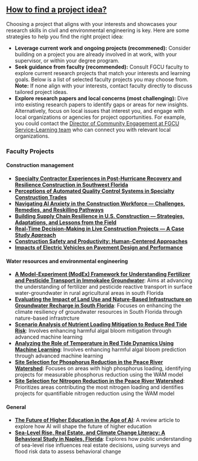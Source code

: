 ## [How to find a project idea?](https://aselshall.github.io/rm/hw/topics)
Choosing a project that aligns with your interests and showcases your research skills in civil and environmental engineering is key. Here are some strategies to help you find the right project idea:
- **Leverage current work and ongoing projects (recommened):** Consider building on a project you are already involved in at work, with your supervisor, or within your degree program.
- **Seek guidance from faculty (recommended):** Consult FGCU faculty to explore current research projects that match your interests and learning goals. Below is a list of selected faculty projects you may choose from. **Note:** If none align with your interests, contact faculty directly to discuss tailored project ideas.
- **Explore research papers and local concerns (most challenging):** Dive into existing research papers to identify gaps or areas for new insights. Alternatively, focus on local issues that interest you, and engage with local organizations or agencies for project opportunities. For example, you could contact the [Director of Community Engagement at FGCU Service-Learning team](https://www.fgcu.edu/studentlife/servicelearning/aboutus#OurTeam) who can connect you with relevant local organizations.

### Faculty Projects
#### Construction management
- **[Specialty Contractor Experiences in Post-Hurricane Recovery and Resilience Construction in Southwest Florida](https://github.com/aselshall/rm/blob/main/hw/projects/p11.md)**
- **[Perceptions of Automated Quality Control Systems in Specialty Construction Trades](https://github.com/aselshall/rm/blob/main/hw/projects/p12.md)**
- **[Navigating AI Anxiety in the Construction Workforce — Challenges, Remedies, and Reskilling Pathways](https://github.com/aselshall/rm/blob/main/hw/projects/p13.md)**
- **[Building Supply Chain Resilience in U.S. Construction — Strategies, Adaptations, and Lessons from the Field](https://github.com/aselshall/rm/blob/main/hw/projects/p14.md)**
- **[Real-Time Decision-Making in Live Construction Projects — A Case Study Approach](https://github.com/aselshall/rm/blob/main/hw/projects/p15.md)**
- **[Construction Safety and Productivity: Human-Centered Approaches](https://github.com/aselshall/rm/blob/main/hw/projects/p21.md)**
- **[Impacts of Electric Vehicles on Pavement Design and Performance](https://github.com/aselshall/rm/blob/main/hw/projects/p22.md)**

#### Water resources and environmental engineering
- **[A Model-Experiment (ModEx) Framework for Understanding Fertilizer and Pesticide Transport in Immokalee Groundwater](https://github.com/aselshall/rm/blob/main/hw/projects/p02.md)**: Aims at advancing the understanding of fertilizer and pesticide reactive transport in surface water-groundwater in rural agricultural areas in south Florida
- **[Evaluating the Impact of Land Use and Nature-Based Infrastructure on Groundwater Recharge in South Florida](https://github.com/aselshall/rm/blob/main/hw/projects/p01.md)**: Focuses on enhancing the climate resiliency of groundwater resources in South Florida through nature-based infrastrcture
- **[Scenario Analysis of Nutrient Loading Mitigation to Reduce Red Tide Risk](https://github.com/aselshall/rm/blob/main/hw/projects/p04.md)**: Involves enhancing harmful algal bloom mitigation through advanced machine learning
- **[Analyzing the Role of Temperature in Red Tide Dynamics Using Machine Learning](https://github.com/aselshall/rm/blob/main/hw/projects/p03.md)**: Involves enhancing harmful algal bloom prediction through advanced machine learning
- **[Site Selection for Phosphorus Reduction in the Peace River Watershed](https://github.com/aselshall/rm/blob/main/hw/projects/p06.md)**: Focuses on areas with high phosphorus loading, identifying projects for measurable phosphorus reduction using the WAM model
- **[Site Selection for Nitrogen Reduction in the Peace River Watershed](https://github.com/aselshall/rm/blob/main/hw/projects/p05.md)**: Prioritizes areas contributing the most nitrogen loading and identifies projects for quantifiable nitrogen reduction using the WAM model

#### General 
- **[The Future of Higher Education in the Age of AI](https://github.com/aselshall/rm/blob/main/hw/projects/p08.md)**: A review article to explore how AI will shape the future of higher education
- **[Sea-Level Rise, Real Estate, and Climate Change Literacy: A Behavioral Study in Naples, Florida](https://github.com/aselshall/rm/blob/main/hw/projects/p07.md)**: Explores how public understanding of sea-level rise influences real estate decisions, using surveys and flood risk data to assess behavioral change

